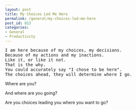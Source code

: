 ```yaml
---
layout: post
title: My Choices Led Me Here
permalink: /general/my-choices-led-me-here
post_id: 813
categories:
- General
- Productivity
---
```

<pre>
I am here because of my choices, my decisions.
Because of my actions and my inactions.
Like it, or like it not.
That is the why.
You could accurately say "I chose to be here".
The choices ahead, they will determine where I go.
</pre>

Where are you?

And where are you going?

Are you choices leading you where you want to go?
